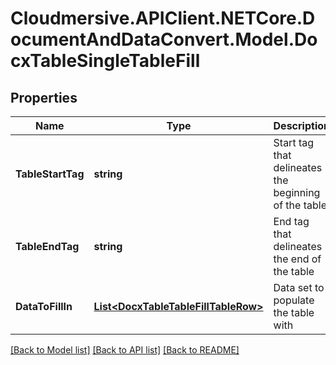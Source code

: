 # Cloudmersive.APIClient.NETCore.DocumentAndDataConvert.Model.DocxTableSingleTableFill
## Properties

Name | Type | Description | Notes
------------ | ------------- | ------------- | -------------
**TableStartTag** | **string** | Start tag that delineates the beginning of the table | [optional] 
**TableEndTag** | **string** | End tag that delineates the end of the table | [optional] 
**DataToFillIn** | [**List&lt;DocxTableTableFillTableRow&gt;**](DocxTableTableFillTableRow.md) | Data set to populate the table with | [optional] 

[[Back to Model list]](../README.md#documentation-for-models) [[Back to API list]](../README.md#documentation-for-api-endpoints) [[Back to README]](../README.md)

